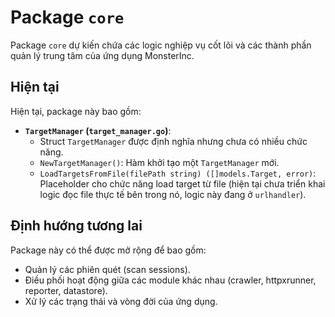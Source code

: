 # Package `core`

Package `core` dự kiến chứa các logic nghiệp vụ cốt lõi và các thành phần quản lý trung tâm của ứng dụng MonsterInc.

## Hiện tại

Hiện tại, package này bao gồm:

-   **`TargetManager` (`target_manager.go`)**: 
    -   Struct `TargetManager` được định nghĩa nhưng chưa có nhiều chức năng.
    -   `NewTargetManager()`: Hàm khởi tạo một `TargetManager` mới.
    -   `LoadTargetsFromFile(filePath string) ([]models.Target, error)`: Placeholder cho chức năng load target từ file (hiện tại chưa triển khai logic đọc file thực tế bên trong nó, logic này đang ở `urlhandler`).

## Định hướng tương lai

Package này có thể được mở rộng để bao gồm:

-   Quản lý các phiên quét (scan sessions).
-   Điều phối hoạt động giữa các module khác nhau (crawler, httpxrunner, reporter, datastore).
-   Xử lý các trạng thái và vòng đời của ứng dụng. 